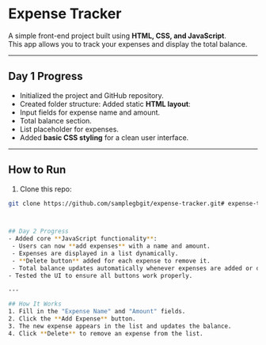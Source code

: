 # Expense Tracker

A simple front-end project built using **HTML, CSS, and JavaScript**.  
This app allows you to track your expenses and display the total balance.

---

## Day 1 Progress
- Initialized the project and GitHub repository.
- Created folder structure:
 Added static **HTML layout**:
- Input fields for expense name and amount.
- Total balance section.
- List placeholder for expenses.
- Added **basic CSS styling** for a clean user interface.

---

## How to Run
1. Clone this repo:
 ```bash
 git clone https://github.com/samplegbgit/expense-tracker.git#   e x p e n s e - t r a c k e r 
 
 

## Day 2 Progress
- Added core **JavaScript functionality**:
  - Users can now **add expenses** with a name and amount.
  - Expenses are displayed in a list dynamically.
  - **Delete button** added for each expense to remove it.
  - Total balance updates automatically whenever expenses are added or deleted.
- Tested the UI to ensure all buttons work properly.

---

## How It Works
1. Fill in the "Expense Name" and "Amount" fields.
2. Click the **Add Expense** button.
3. The new expense appears in the list and updates the balance.
4. Click **Delete** to remove an expense from the list.